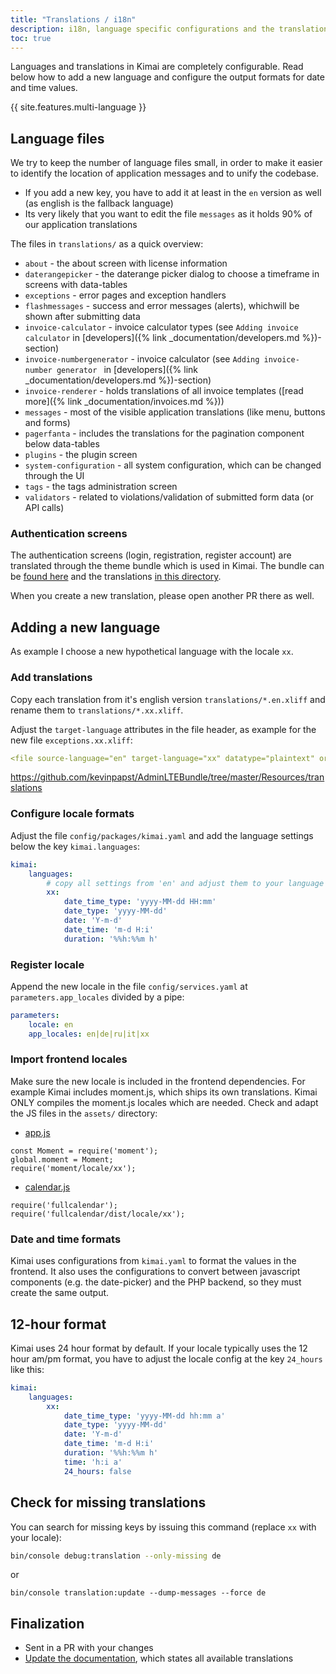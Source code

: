 ```yaml
---
title: "Translations / i18n"
description: i18n, language specific configurations and the translation files
toc: true
---
```



Languages and translations in Kimai are completely configurable. 
Read below how to add a new language and configure the output formats for date and time values.  

{{ site.features.multi-language }}

## Language files

We try to keep the number of language files small, in order to make it easier to identify the location of application messages and to unify the codebase.

- If you add a new key, you have to add it at least in the `en` version as well (as english is the fallback language)
- Its very likely that you want to edit the file `messages` as it holds 90% of our application translations 

The files in `translations/` as a quick overview:

- `about` - the about screen with license information
- `daterangepicker` - the daterange picker dialog to choose a timeframe in screens with data-tables
- `exceptions` - error pages and exception handlers
- `flashmessages` - success and error messages (alerts), whichwill be shown after submitting data
- `invoice-calculator` - invoice calculator types (see `Adding invoice calculator` in [developers]({% link _documentation/developers.md %})-section)
- `invoice-numbergenerator` - invoice calculator (see `Adding invoice-number generator ` in [developers]({% link _documentation/developers.md %})-section)
- `invoice-renderer` - holds translations of all invoice templates ([read more]({% link _documentation/invoices.md %}))
- `messages` - most of the visible application translations (like menu, buttons and forms)
- `pagerfanta` - includes the translations for the pagination component below data-tables
- `plugins` - the plugin screen
- `system-configuration` - all system configuration, which can be changed through the UI
- `tags` - the tags administration screen
- `validators` - related to violations/validation of submitted form data (or API calls)

### Authentication screens

The authentication screens (login, registration, register account) are translated through the theme bundle which is used in Kimai.
The bundle can be [found here](https://github.com/kevinpapst/AdminLTEBundle) and the translations [in this directory](https://github.com/kevinpapst/AdminLTEBundle/tree/master/Resources/translations).

When you create a new translation, please open another PR there as well.

## Adding a new language

As example I choose a new hypothetical language with the locale `xx`. 

### Add translations

Copy each translation from it's english version `translations/*.en.xliff` and rename them to `translations/*.xx.xliff`.

Adjust the `target-language` attributes in the file header, as example for the new file `exceptions.xx.xliff`:
```yml
<file source-language="en" target-language="xx" datatype="plaintext" original="exceptions.en.xliff">`
```

https://github.com/kevinpapst/AdminLTEBundle/tree/master/Resources/translations

### Configure locale formats

Adjust the file `config/packages/kimai.yaml` and add the language settings below the key `kimai.languages`: 
```yaml
kimai:
    languages:
        # copy all settings from 'en' and adjust them to your language
        xx:
            date_time_type: 'yyyy-MM-dd HH:mm'
            date_type: 'yyyy-MM-dd'
            date: 'Y-m-d'
            date_time: 'm-d H:i'
            duration: '%%h:%%m h'
```

### Register locale

Append the new locale in the file `config/services.yaml` at `parameters.app_locales` divided by a pipe:

```yaml
parameters:
    locale: en
    app_locales: en|de|ru|it|xx
```

### Import frontend locales

Make sure the new locale is included in the frontend dependencies. For example Kimai includes moment.js, which ships its own translations.
Kimai ONLY compiles the moment.js locales which are needed. 
Check and adapt the JS files in the `assets/` directory:
- [app.js](https://github.com/kevinpapst/kimai2/blob/master/assets/app.js) 

```
const Moment = require('moment');
global.moment = Moment;
require('moment/locale/xx');
```

- [calendar.js](https://github.com/kevinpapst/kimai2/blob/master/assets/calendar.js) 
```
require('fullcalendar');
require('fullcalendar/dist/locale/xx');
```

### Date and time formats

Kimai uses configurations from `kimai.yaml` to format the values in the frontend. 
It also uses the configurations to convert between javascript components (e.g. the date-picker) and the PHP backend,
so they must create the same output. 

## 12-hour format

Kimai uses 24 hour format by default. If your locale typically uses the 12 hour am/pm format, you have to adjust the locale config at the key `24_hours` like this:

```yaml
kimai:
    languages:
        xx:
            date_time_type: 'yyyy-MM-dd hh:mm a'
            date_type: 'yyyy-MM-dd'
            date: 'Y-m-d'
            date_time: 'm-d H:i'
            duration: '%%h:%%m h'
            time: 'h:i a'
            24_hours: false
```

## Check for missing translations

You can search for missing keys by issuing this command (replace `xx` with your locale):
```bash
bin/console debug:translation --only-missing de
```

or
```
bin/console translation:update --dump-messages --force de
```

## Finalization

- Sent in a PR with your changes
- [Update the documentation](https://github.com/kimai/www.kimai.org/blob/master/_features/multi-language.md), which states all available translations
